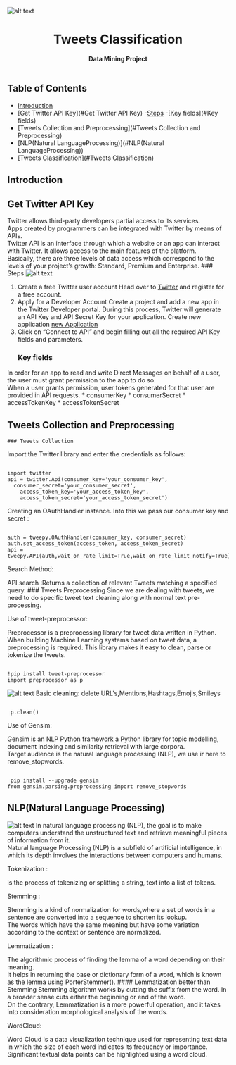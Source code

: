 ![alt text](https://media-exp1.licdn.com/dms/image/C4D0BAQGLbtKq3h4rnA/company-logo_200_200/0/1550065127463?e=2159024400&v=beta&t=L-UwZzZr5SPPC-Rr9PTSpD7UgAVJ5gjb5gFiaNwaWNE) 
<h1 align="center">Tweets Classification</h1>

<div align="center">
  <strong>Data Mining Project</strong>
</div>

<br />

## Table of Contents
- [Introduction](#Introduction)
- [Get Twitter API Key](#Get Twitter API Key)
     -[Steps](#Steps)
     -[Key fields](#Key fields)
- [Tweets Collection and Preprocessing](#Tweets Collection and Preprocessing)
- [NLP(Natural LanguageProcessing)](#NLP(Natural LanguageProcessing))
- [Tweets Classification](#Tweets Classification)



## Introduction


## Get Twitter API Key
Twitter allows third-party developers partial access to its services.<br> Apps created by programmers can be integrated with Twitter by means of APIs.<br>
Twitter API is an interface through which a website or an app can interact with Twitter. It allows access to the main features of the platform.<br>
Basically, there are three levels of data access which correspond to the levels of your project’s growth: Standard, Premium and Enterprise. 
	### Steps
![alt text](https://cdn0.iconfinder.com/data/icons/twitter-ui-flat/48/Twitter_UI-02-512.png)
1. Create a free Twitter user account
	Head over to  [Twitter](https://twitter.com) and register for a free account.
2. Apply for a Developer Account 
Create a project and add a new app in the Twitter Developer portal. 
During this process, Twitter will generate an API Key and API Secret Key for your application.
	Create new application [new Application](https://dev.twitter.com/apps/new)
3. Click on “Connect to API” and begin filling out all the required API Key fields and parameters.
	### Key fields
In order for an app to read and write Direct Messages on behalf of a user, the user must grant permission to the app to do so.<br> When a user grants permission, user tokens generated for that user are provided in API requests.	
	  * consumerKey
	  * consumerSecret
	  * accessTokenKey
	  * accessTokenSecret
## Tweets Collection and Preprocessing
	### Tweets Collection
<p>Import the Twitter library and enter the credentials as follows:</p>
<pre style="padding-top: 0;" tabindex="0"><code style="padding-top: 0;">
import twitter
api = twitter.Api(consumer_key='your_consumer_key',
  consumer_secret='your_consumer_secret',
    access_token_key='your_access_token_key',
    access_token_secret='your_access_token_secret')
</code></pre>
<p>Creating an OAuthHandler instance. Into this we pass our consumer key and secret :</p>
<pre style="padding-top: 0;" tabindex="0"><code style="padding-top: 0;">
auth = tweepy.OAuthHandler(consumer_key, consumer_secret)
auth.set_access_token(access_token, access_token_secret)
api = tweepy.API(auth,wait_on_rate_limit=True,wait_on_rate_limit_notify=True)
</code></pre>
<p>Search Method:</p>
	API.search :Returns a collection of relevant Tweets matching a specified query.
	### Tweets Preprocessing
Since we are dealing with tweets, we need to do specific tweet text cleaning along with normal text pre-processing. 
<p>Use of tweet-preprocessor:</p>	
Preprocessor is a preprocessing library for tweet data written in Python.<br>When building Machine Learning systems based on tweet data, a preprocessing is required. 
This library makes it easy to clean, parse or tokenize the tweets.

<pre style="padding-top: 0;" tabindex="0"><code style="padding-top: 0;">
!pip install tweet-preprocessor
import preprocessor as p
</code></pre>
![alt text](https://encrypted-tbn0.gstatic.com/images?q=tbn:ANd9GcRmIjD1ABEZ_HdhUio9oJ3BKWvMG2qD0nYsIA&usqp=CAU) Basic cleaning: delete URL's,Mentions,Hashtags,Emojis,Smileys
<pre style="padding-top: 0;" tabindex="0"><code style="padding-top: 0;">
 p.clean()
</code></pre> 
<p>Use of Gensim:</p>
Gensim is an NLP Python framework a Python library for topic modelling, document indexing and similarity retrieval with large corpora. <br>
Target audience is the natural language processing (NLP), we use ir here to remove_stopwords.
<pre style="padding-top: 0;" tabindex="0"><code style="padding-top: 0;">
 pip install --upgrade gensim
from gensim.parsing.preprocessing import remove_stopwords
</code></pre>

## NLP(Natural Language Processing)
![alt text](https://canopylab.com/wp-content/uploads/2019/11/shutterstock_1455391502-2.jpg)
In natural language processing (NLP), the goal is to make computers understand the unstructured text and retrieve meaningful pieces
of information from it. <br>Natural language Processing (NLP) 
is a subfield of artificial intelligence, in which its depth involves the interactions between computers and humans. <br>
<p>Tokenization : </p> is the process of tokenizing or splitting a string, text into a list of tokens.
<p>Stemming :</p> Stemming is a kind of normalization for words,where a set of words in a sentence are converted into a sequence to shorten its lookup. <br>
The words which have the same meaning but have some variation according to the context or sentence are normalized.
<p>Lemmatization :</p> The algorithmic process of finding the lemma of a word depending on their meaning.<br>
It helps in returning the base or dictionary form of a word, which is known as the lemma using PorterStemmer().
	#### Lemmatization better than Stemming
Stemming algorithm works by cutting the suffix from the word. In a broader sense cuts either the beginning or end of the word.<br>
On the contrary, Lemmatization is a more powerful operation, and it takes into consideration morphological analysis of the words.
<p>WordCloud:</p>Word Cloud is a data visualization technique used for representing text data in which the size of each word indicates its frequency or importance.<br>
Significant textual data points can be highlighted using a word cloud.